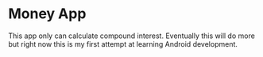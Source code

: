 
# Money App

This app only can calculate compound interest. Eventually this will do more but right now this is my first attempt at learning Android development.
